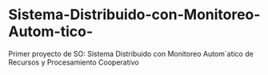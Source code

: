 # Sistema-Distribuido-con-Monitoreo-Autom-tico-
Primer proyecto de SO: Sistema Distribuido con Monitoreo Autom´atico de Recursos y Procesamiento Cooperativo
